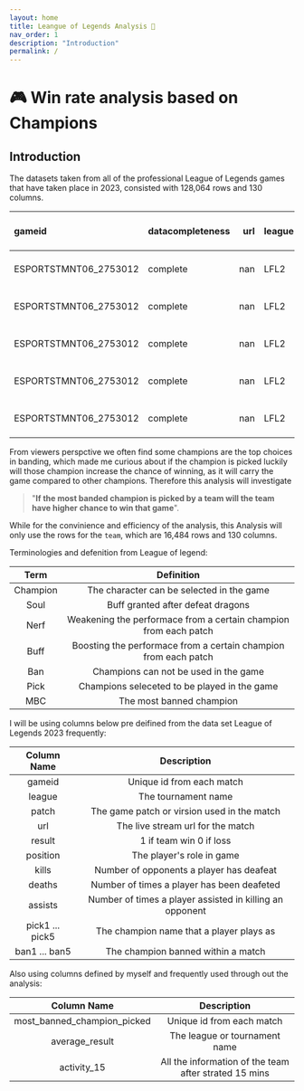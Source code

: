 ```yaml
---
layout: home
title: Leangue of Legends Analysis 🧐
nav_order: 1
description: "Introduction"
permalink: /
---
```


# 🎮 Win rate analysis based on Champions


## Introduction
The datasets taken from all of the professional League of Legends games that have taken place in 2023, consisted with 128,064 rows and 130 columns.

| gameid                | datacompleteness   |   url | league   |   year | split   |   playoffs | date                |   game |   patch |   participantid | side   | position   | playername   | playerid                                  | teamname      | teamid                                  | champion   | ban1   | ban2    | ban3   | ban4   | ban5   |   pick1 |   pick2 |   pick3 |   pick4 |   pick5 |   gamelength |   result |   kills |   deaths |   assists |   teamkills |   teamdeaths |   doublekills |   triplekills |   quadrakills |   pentakills |   firstblood |   firstbloodkill |   firstbloodassist |   firstbloodvictim |   team kpm |   ckpm |   firstdragon |   dragons |   opp_dragons |   elementaldrakes |   opp_elementaldrakes |   infernals |   mountains |   clouds |   oceans |   chemtechs |   hextechs |   dragons (type unknown) |   elders |   opp_elders |   firstherald |   heralds |   opp_heralds |   void_grubs |   opp_void_grubs |   firstbaron |   barons |   opp_barons |   firsttower |   towers |   opp_towers |   firstmidtower |   firsttothreetowers |   turretplates |   opp_turretplates |   inhibitors |   opp_inhibitors |   damagetochampions |     dpm |   damageshare |   damagetakenperminute |   damagemitigatedperminute |   wardsplaced |    wpm |   wardskilled |   wcpm |   controlwardsbought |   visionscore |   vspm |   totalgold |   earnedgold |   earned gpm |   earnedgoldshare |   goldspent |   gspd |   total cs |   minionkills |   monsterkills |   monsterkillsownjungle |   monsterkillsenemyjungle |   cspm |   goldat10 |   xpat10 |   csat10 |   opp_goldat10 |   opp_xpat10 |   opp_csat10 |   golddiffat10 |   xpdiffat10 |   csdiffat10 |   killsat10 |   assistsat10 |   deathsat10 |   opp_killsat10 |   opp_assistsat10 |   opp_deathsat10 |   goldat15 |   xpat15 |   csat15 |   opp_goldat15 |   opp_xpat15 |   opp_csat15 |   golddiffat15 |   xpdiffat15 |   csdiffat15 |   killsat15 |   assistsat15 |   deathsat15 |   opp_killsat15 |   opp_assistsat15 |   opp_deathsat15 |
|:----------------------|:-------------------|------:|:---------|-------:|:--------|-----------:|:--------------------|-------:|--------:|----------------:|:-------|:-----------|:-------------|:------------------------------------------|:--------------|:----------------------------------------|:-----------|:-------|:--------|:-------|:-------|:-------|--------:|--------:|--------:|--------:|--------:|-------------:|---------:|--------:|---------:|----------:|------------:|-------------:|--------------:|--------------:|--------------:|-------------:|-------------:|-----------------:|-------------------:|-------------------:|-----------:|-------:|--------------:|----------:|--------------:|------------------:|----------------------:|------------:|------------:|---------:|---------:|------------:|-----------:|-------------------------:|---------:|-------------:|--------------:|----------:|--------------:|-------------:|-----------------:|-------------:|---------:|-------------:|-------------:|---------:|-------------:|----------------:|---------------------:|---------------:|-------------------:|-------------:|-----------------:|--------------------:|--------:|--------------:|-----------------------:|---------------------------:|--------------:|-------:|--------------:|-------:|---------------------:|--------------:|-------:|------------:|-------------:|-------------:|------------------:|------------:|-------:|-----------:|--------------:|---------------:|------------------------:|--------------------------:|-------:|-----------:|---------:|---------:|---------------:|-------------:|-------------:|---------------:|-------------:|-------------:|------------:|--------------:|-------------:|----------------:|------------------:|-----------------:|-----------:|---------:|---------:|---------------:|-------------:|-------------:|---------------:|-------------:|-------------:|------------:|--------------:|-------------:|----------------:|------------------:|-----------------:|
| ESPORTSTMNT06_2753012 | complete           |   nan | LFL2     |   2023 | Spring  |          0 | 2023-01-10 17:07:16 |      1 |   13.01 |               1 | Blue   | top        | Wylenz       | oe:player:60aff1184bec1d2b2efdae84f5b6e3e | Klanik Esport | oe:team:0ade5e44c23039bca133eee58ec1b83 | Jax        | Sylas  | Caitlyn | Wukong | Akali  | Yone   |     nan |     nan |     nan |     nan |     nan |         2612 |        1 |       4 |        0 |         6 |          13 |            7 |             1 |             1 |             0 |            0 |            0 |                0 |                  0 |                  0 |     0.2986 | 0.4594 |           nan |       nan |           nan |               nan |                   nan |         nan |         nan |      nan |      nan |         nan |        nan |                      nan |      nan |          nan |           nan |       nan |           nan |          nan |              nan |          nan |        0 |            0 |          nan |      nan |          nan |             nan |                  nan |            nan |                nan |            1 |                0 |               14283 | 328.093 |     0.150027  |                719.541 |                    878.913 |            20 | 0.4594 |             5 | 0.1149 |                   11 |            49 | 1.1256 |       18855 |        13251 |     304.387  |         0.295868  |       15955 |    nan |        399 |           367 |             32 |                     nan |                       nan | 9.1654 |       3163 |     4772 |       83 |           3087 |         4814 |           81 |             76 |          -42 |            2 |           0 |             0 |            0 |               0 |                 0 |                0 |       5059 |     7946 |      143 |           4737 |         7683 |          131 |            322 |          263 |           12 |           0 |             0 |            0 |               0 |                 0 |                0 |
| ESPORTSTMNT06_2753012 | complete           |   nan | LFL2     |   2023 | Spring  |          0 | 2023-01-10 17:07:16 |      1 |   13.01 |               2 | Blue   | jng        | Julbu        | oe:player:fd78e127e45463dcfc2ea3836af0335 | Klanik Esport | oe:team:0ade5e44c23039bca133eee58ec1b83 | Poppy      | Sylas  | Caitlyn | Wukong | Akali  | Yone   |     nan |     nan |     nan |     nan |     nan |         2612 |        1 |       2 |        2 |         4 |          13 |            7 |             0 |             0 |             0 |            0 |            0 |                0 |                  0 |                  0 |     0.2986 | 0.4594 |           nan |       nan |           nan |               nan |                   nan |         nan |         nan |      nan |      nan |         nan |        nan |                      nan |      nan |          nan |           nan |       nan |           nan |          nan |              nan |          nan |        1 |            0 |          nan |      nan |          nan |             nan |                  nan |            nan |                nan |            0 |                0 |                6219 | 142.856 |     0.0653236 |                847.305 |                   1513.97  |            18 | 0.4135 |            11 | 0.2527 |                   17 |            61 | 1.4012 |       12082 |         6478 |     148.805  |         0.14464   |       11675 |    nan |        159 |            23 |            136 |                     nan |                       nan | 3.6524 |       3035 |     3302 |       54 |           2948 |         3140 |           66 |             87 |          162 |          -12 |           0 |             0 |            0 |               0 |                 0 |                0 |       4325 |     4637 |       74 |           4682 |         5960 |          117 |           -357 |        -1323 |          -43 |           0 |             0 |            0 |               0 |                 0 |                0 |
| ESPORTSTMNT06_2753012 | complete           |   nan | LFL2     |   2023 | Spring  |          0 | 2023-01-10 17:07:16 |      1 |   13.01 |               3 | Blue   | mid        | Sintax       | oe:player:baf7147fedeec5de54ca1f240952a3f | Klanik Esport | oe:team:0ade5e44c23039bca133eee58ec1b83 | Taliyah    | Sylas  | Caitlyn | Wukong | Akali  | Yone   |     nan |     nan |     nan |     nan |     nan |         2612 |        1 |       2 |        2 |        11 |          13 |            7 |             0 |             0 |             0 |            0 |            0 |                0 |                  0 |                  0 |     0.2986 | 0.4594 |           nan |       nan |           nan |               nan |                   nan |         nan |         nan |      nan |      nan |         nan |        nan |                      nan |      nan |          nan |           nan |       nan |           nan |          nan |              nan |          nan |        0 |            0 |          nan |      nan |          nan |             nan |                  nan |            nan |                nan |            0 |                0 |               27028 | 620.858 |     0.283899  |                365.352 |                    323.729 |            23 | 0.5283 |            10 | 0.2297 |                    7 |            49 | 1.1256 |       15722 |        10118 |     232.42   |         0.225914  |       14525 |    nan |        337 |           287 |             50 |                     nan |                       nan | 7.7412 |       3117 |     4927 |       85 |           3455 |         5174 |          103 |           -338 |         -247 |          -18 |           0 |             0 |            0 |               0 |                 0 |                0 |       4956 |     7772 |      136 |           5435 |         8096 |          162 |           -479 |         -324 |          -26 |           0 |             0 |            0 |               0 |                 0 |                0 |
| ESPORTSTMNT06_2753012 | complete           |   nan | LFL2     |   2023 | Spring  |          0 | 2023-01-10 17:07:16 |      1 |   13.01 |               4 | Blue   | bot        | Axelent      | oe:player:8204ca38dc1c42012b5d53131271eb1 | Klanik Esport | oe:team:0ade5e44c23039bca133eee58ec1b83 | Ezreal     | Sylas  | Caitlyn | Wukong | Akali  | Yone   |     nan |     nan |     nan |     nan |     nan |         2612 |        1 |       5 |        1 |         7 |          13 |            7 |             0 |             0 |             0 |            0 |            0 |                0 |                  0 |                  0 |     0.2986 | 0.4594 |           nan |       nan |           nan |               nan |                   nan |         nan |         nan |      nan |      nan |         nan |        nan |                      nan |      nan |          nan |           nan |       nan |           nan |          nan |              nan |          nan |        0 |            0 |          nan |      nan |          nan |             nan |                  nan |            nan |                nan |            1 |                0 |               42005 | 964.893 |     0.441215  |                398.453 |                    234.372 |            17 | 0.3905 |             6 | 0.1378 |                    5 |            47 | 1.0796 |       17332 |        11728 |     269.403  |         0.261862  |       15225 |    nan |        370 |           345 |             25 |                     nan |                       nan | 8.4992 |       3344 |     3377 |       94 |           3015 |         2948 |           75 |            329 |          429 |           19 |           0 |             0 |            0 |               0 |                 0 |                0 |       5217 |     5647 |      142 |           5017 |         5355 |          122 |            200 |          292 |           20 |           0 |             0 |            0 |               1 |                 0 |                0 |
| ESPORTSTMNT06_2753012 | complete           |   nan | LFL2     |   2023 | Spring  |          0 | 2023-01-10 17:07:16 |      1 |   13.01 |               5 | Blue   | sup        | Wixo         | oe:player:bb97cd2e43cb0855f6485e6f9e93ea2 | Klanik Esport | oe:team:0ade5e44c23039bca133eee58ec1b83 | Karma      | Sylas  | Caitlyn | Wukong | Akali  | Yone   |     nan |     nan |     nan |     nan |     nan |         2612 |        1 |       0 |        2 |        10 |          13 |            7 |             0 |             0 |             0 |            0 |            0 |                0 |                  0 |                  1 |     0.2986 | 0.4594 |           nan |       nan |           nan |               nan |                   nan |         nan |         nan |      nan |      nan |         nan |        nan |                      nan |      nan |          nan |           nan |       nan |           nan |          nan |              nan |          nan |        0 |            0 |          nan |      nan |          nan |             nan |                  nan |            nan |                nan |            0 |                0 |                5668 | 130.199 |     0.0595359 |                360.276 |                    284.15  |            52 | 1.1945 |             8 | 0.1838 |                   15 |           106 | 2.4349 |        8816 |         3212 |      73.7825 |         0.0717161 |        8125 |    nan |         21 |            17 |              4 |                     nan |                       nan | 0.4824 |       1953 |     2367 |        1 |           2032 |         2825 |            3 |            -79 |         -458 |           -2 |           0 |             0 |            0 |               0 |                 0 |                0 |       2827 |     3218 |        3 |           3043 |         3797 |            3 |           -216 |         -579 |            0 |           0 |             0 |            1 |               0 |                 1 |                0 |

From viewers perspctive we often find some champions are the top choices in banding, which made me curious about if the champion is picked luckily will those champion increase the chance of winning, as it will carry the game compared to other champions. Therefore this analysis will investigate
> "**If the most banded champion is picked by a team will the team have higher chance to win that game**". 


While for the convinience and efficiency of the analysis, this Analysis will only use the rows for the `team`, which are 16,484 rows and 130 columns.

Terminologies and defenition from League of legend:

| Term | Definition |
|:-----------:|:-----------:|
| Champion | The character can be selected in the game|
| Soul | Buff granted after defeat dragons |
| Nerf | Weakening the performace from a certain champion from each patch  |
| Buff | Boosting the performace from a certain champion from each patch |
| Ban | Champions can not be used in the game |
| Pick | Champions seleceted to be played in the game |
| MBC | The most banned champion |

I will be using columns below pre deifined from the data set League of Legends 2023 frequently:

| Column Name | Description |
|:-----------:|:-----------:|
| gameid | Unique id from each match |
| league | The tournament name |
| patch | The game patch or virsion used in the match |
| url | The live stream url for the match |
| result | 1 if team win 0 if loss |
| position | The player's role in game |
| kills | Number of opponents a player has deafeat |
| deaths | Number of times a player has been deafeted |
| assists | Number of times a player assisted in killing an opponent |
| pick1 ... pick5 | The champion name that a player plays as |
| ban1 ... ban5| The champion banned within a match|

Also using columns defined by myself and frequently used through out the analysis:

| Column Name | Description |
|:-----------:|:-----------:|
| most_banned_champion_picked | Unique id from each match |
| average_result | The league or tournament name |
| activity_15 | All the information of the team after strated 15 mins|







